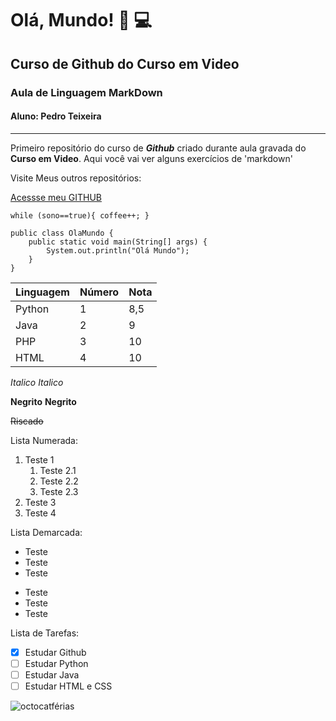 # Olá, Mundo! 🖖 💻
## Curso de Github do Curso em Video
### Aula de Linguagem __MarkDown__
#### Aluno: Pedro Teixeira


***

 Primeiro repositório do curso de __*Github*__ criado durante aula gravada do **Curso em Video**.
 Aqui você vai ver alguns exercícios de 'markdown'
 
 Visite Meus outros repositórios:
 
 [Acessse meu GITHUB](https://github.com/Boca3l)
 
 `while (sono==true){
    coffee++;
 }
 `
 
```
public class OlaMundo {
    public static void main(String[] args) {
        System.out.println("Olá Mundo");
    }
}
```
 

 
 Linguagem | Número | Nota
 ---|---|---
 Python|1|8,5
 Java|2|9
 PHP|3|10
 HTML|4|10
 
 _Italico_
 *Italico*
 
 **Negrito**
 __Negrito__
 
~~Riscado~~
 
 Lista Numerada:
 1. Teste 1
    1. Teste 2.1
    1. Teste 2.2
    1. Teste 2.3
 1. Teste 3
 1. Teste 4
 
 Lista Demarcada:
 - Teste
 - Teste
 - Teste

* Teste
* Teste
* Teste

Lista de Tarefas:

- [x] Estudar Github
- [ ] Estudar Python
- [ ] Estudar Java
- [ ] Estudar HTML e CSS

![octocatférias](https://user-images.githubusercontent.com/20229849/125352922-df0be980-e32f-11eb-9899-04ceb40ed328.png)




 

